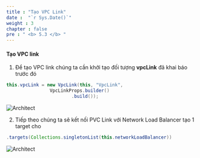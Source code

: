 ```yaml
---
title : "Tạo VPC Link"
date :  "`r Sys.Date()`" 
weight : 3
chapter : false
pre : " <b> 5.3 </b> "
---
```


#### Tạo VPC link

1. Để tạo VPC link chúng ta cần khởi tạo đối tượng **vpcLink** đã khai báo trước đó

```java
this.vpcLink = new VpcLink(this, "VpcLink",
                VpcLinkProps.builder()
                        .build());
```
![Architect](/images/5/createNLB/09.png?featherlight=false&width=60pc)

2. Tiếp theo chúng ta sẽ kết nối PVC Link với Network Load Balancer tạo 1 target cho 

```java
.targets(Collections.singletonList(this.networkLoadBalancer))
```
![Architect](/images/5/createNLB/10.png?featherlight=false&width=60pc)
